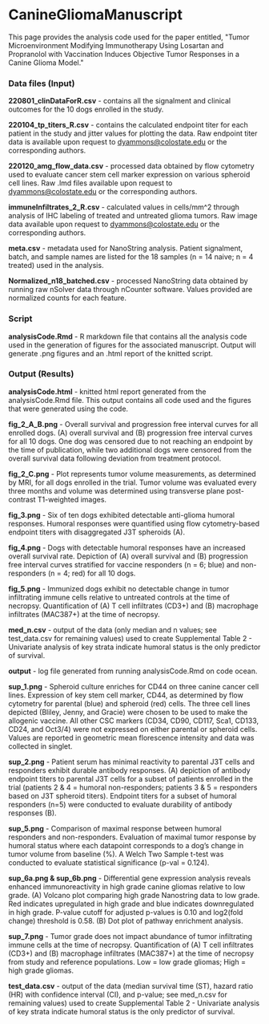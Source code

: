 # CanineGliomaManuscript
This page provides the analysis code used for the paper entitled, "Tumor Microenvironment Modifying Immunotherapy Using Losartan and Propranolol with Vaccination Induces Objective Tumor Responses in a Canine Glioma Model."

### Data files (Input)

__220801_clinDataForR.csv__ - contains all the signalment and clinical outcomes for the 10 dogs enrolled in the study.

__220104_tp_titers_R.csv__ - contains the calculated endpoint titer for each patient in the study and jitter values for plotting the data. Raw endpoint titer data is available upon request to dyammons@colostate.edu or the corresponding authors.

__220120_amg_flow_data.csv__ - processed data obtained by flow cytometry used to evaluate cancer stem cell marker expression on various spheroid cell lines. Raw .lmd files available upon request to dyammons@colostate.edu or the corresponding authors.

__immuneInfiltrates_2_R.csv__ - calculated values in cells/mm^2 through analysis of IHC labeling of treated and untreated glioma tumors. Raw image data available upon request to dyammons@colostate.edu or the corresponding authors.

__meta.csv__ - metadata used for NanoString analysis. Patient signalment, batch, and sample names are listed for the 18 samples (n = 14 naive; n = 4 treated) used in the analysis.

__Normalized_n18_batched.csv__ - processed NanoString data obtained by running raw nSolver data through nCounter software. Values provided are normalized counts for each feature.

### Script

__analysisCode.Rmd__ - R markdown file that contains all the analysis code used in the generation of figures for the associated manuscript. Output will generate .png figures and an .html report of the knitted script.

### Output (Results)

__analysisCode.html__ - knitted html report generated from the analysisCode.Rmd file. This output contains all code used and the figures that were generated using the code.

__fig_2_A_B.png__ - Overall survival and progression free interval curves for all enrolled dogs. (A) overall survival and (B) progression free interval curves for all 10 dogs. One dog was censored due to not reaching an endpoint by the time of publication, while two additional dogs were censored from the overall survival data following deviation from treatment protocol. 

__fig_2_C.png__ - Plot represents tumor volume measurements, as determined by MRI, for all dogs enrolled in the trial. Tumor volume was evaluated every three months and volume was determined using transverse plane post-contrast T1-weighted images. 

__fig_3.png__ - Six of ten dogs exhibited detectable anti-glioma humoral responses. Humoral responses were quantified using flow cytometry-based endpoint titers with disaggregated J3T spheroids (A).

__fig_4.png__ - Dogs with detectable humoral responses have an increased overall survival rate. Depiction of (A) overall survival and (B) progression free interval curves stratified for vaccine responders (n = 6; blue) and non-responders (n = 4; red) for all 10 dogs.

__fig_5.png__ - Immunized dogs exhibit no detectable change in tumor infiltrating immune cells relative to untreated controls at the time of necropsy. Quantification of (A) T cell infiltrates (CD3+) and (B) macrophage infiltrates (MAC387+) at the time of necropsy.

__med_n.csv__ - output of the data (only median and n values; see test_data.csv for remaining values) used to create Supplemental Table 2 - Univariate analysis of key strata indicate humoral status is the only predictor of survival.

__output__ - log file generated from running analysisCode.Rmd on code ocean.

__sup_1.png__ - Spheroid culture enriches for CD44 on three canine cancer cell lines. Expression of key stem cell marker, CD44, as determined by flow cytometry for parental (blue) and spheroid (red) cells. The three cell lines depicted (Bliley, Jenny, and Gracie) were chosen to be used to make the allogenic vaccine. All other CSC markers (CD34, CD90, CD117, Sca1, CD133, CD24, and Oct3/4) were not expressed on either parental or spheroid cells. Values are reported in geometric mean florescence intensity and data was collected in singlet.

__sup_2.png__ - Patient serum has minimal reactivity to parental J3T cells and responders exhibit durable antibody responses. (A) depiction of antibody endpoint titers to parental J3T cells for a subset of patients enrolled in the trial (patients 2 & 4 = humoral non-responders; patients 3 & 5 = responders based on J3T spheroid titers). Endpoint titers for a subset of humoral responders (n=5) were conducted to evaluate durability of antibody responses (B).

__sup_5.png__ - Comparison of maximal response between humoral responders and non-responders. Evaluation of maximal tumor response by humoral status where each datapoint corresponds to a dog’s change in tumor volume from baseline (%). A Welch Two Sample t-test was conducted to evaluate statistical significance (p-val = 0.124).

__sup_6a.png & sup_6b.png__ - Differential gene expression analysis reveals enhanced immunoreactivity in high grade canine gliomas relative to low grade. (A) Volcano plot comparing high grade Nanostring data to low grade. Red indicates upregulated in high grade and blue indicates downregulated in high grade. P-value cutoff for adjusted p-values is 0.10 and log2(fold change) threshold is 0.58. (B) Dot plot of pathway enrichment analysis.

__sup_7.png__ - Tumor grade does not impact abundance of tumor infiltrating immune cells at the time of necropsy. Quantification of (A) T cell infiltrates (CD3+) and (B) macrophage infiltrates (MAC387+) at the time of necropsy from study and reference populations. Low = low grade gliomas; High = high grade gliomas.

__test_data.csv__ - output of the data (median survival time (ST), hazard ratio (HR) with confidence interval (CI), and p-value; see med_n.csv for remaining values) used to create Supplemental Table 2 - Univariate analysis of key strata indicate humoral status is the only predictor of survival.
